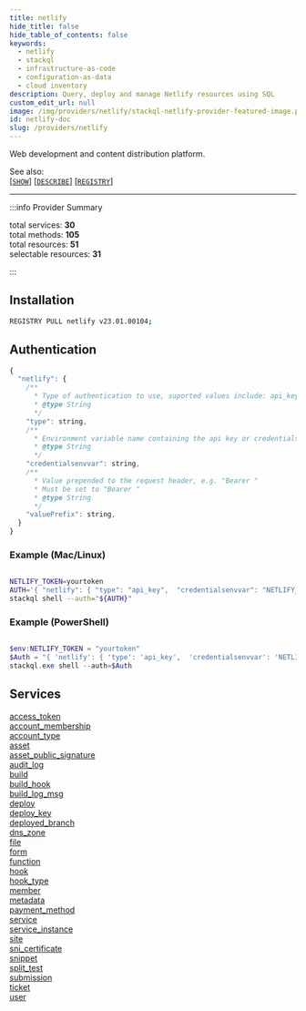 ```yaml
---
title: netlify
hide_title: false
hide_table_of_contents: false
keywords:
  - netlify
  - stackql
  - infrastructure-as-code
  - configuration-as-data
  - cloud inventory
description: Query, deploy and manage Netlify resources using SQL
custom_edit_url: null
image: /img/providers/netlify/stackql-netlify-provider-featured-image.png
id: netlify-doc
slug: /providers/netlify
---
```

Web development and content distribution platform.  
 
See also:   
[[` SHOW `]](https://stackql.io/docs/language-spec/show) [[` DESCRIBE `]](https://stackql.io/docs/language-spec/describe)  [[` REGISTRY `]](https://stackql.io/docs/language-spec/registry)
* * * 

:::info Provider Summary

<div class="row">
<div class="providerDocColumn">
<span>total services:&nbsp;<b>30</b></span><br />
<span>total methods:&nbsp;<b>105</b></span><br />
</div>
<div class="providerDocColumn">
<span>total resources:&nbsp;<b>51</b></span><br />
<span>selectable resources:&nbsp;<b>31</b></span><br />
</div>
</div>

:::

## Installation
```bash
REGISTRY PULL netlify v23.01.00104;
```

## Authentication
```javascript
{
  "netlify": {
    /**
      * Type of authentication to use, suported values include: api_key
      * @type String
      */
    "type": string, 
    /**
      * Environment variable name containing the api key or credentials.
      * @type String
      */
    "credentialsenvvar": string, 
    /**
      * Value prepended to the request header, e.g. "Bearer "
      * Must be set to "Bearer "
      * @type String
      */
    "valuePrefix": string, 
  }
}
```
### Example (Mac/Linux)
```bash

NETLIFY_TOKEN=yourtoken
AUTH='{ "netlify": { "type": "api_key",  "credentialsenvvar": "NETLIFY_TOKEN", "valuePrefix": "Bearer " }}'
stackql shell --auth="${AUTH}"

```
### Example (PowerShell)
```powershell

$env:NETLIFY_TOKEN = "yourtoken"
$Auth = "{ 'netlify': { 'type': 'api_key',  'credentialsenvvar': 'NETLIFY_TOKEN', 'valuePrefix': 'Bearer ' }}"
stackql.exe shell --auth=$Auth

```
## Services
<div class="row">
<div class="providerDocColumn">
<a href="/providers/netlify/access_token/">access_token</a><br />
<a href="/providers/netlify/account_membership/">account_membership</a><br />
<a href="/providers/netlify/account_type/">account_type</a><br />
<a href="/providers/netlify/asset/">asset</a><br />
<a href="/providers/netlify/asset_public_signature/">asset_public_signature</a><br />
<a href="/providers/netlify/audit_log/">audit_log</a><br />
<a href="/providers/netlify/build/">build</a><br />
<a href="/providers/netlify/build_hook/">build_hook</a><br />
<a href="/providers/netlify/build_log_msg/">build_log_msg</a><br />
<a href="/providers/netlify/deploy/">deploy</a><br />
<a href="/providers/netlify/deploy_key/">deploy_key</a><br />
<a href="/providers/netlify/deployed_branch/">deployed_branch</a><br />
<a href="/providers/netlify/dns_zone/">dns_zone</a><br />
<a href="/providers/netlify/file/">file</a><br />
<a href="/providers/netlify/form/">form</a><br />
</div>
<div class="providerDocColumn">
<a href="/providers/netlify/function/">function</a><br />
<a href="/providers/netlify/hook/">hook</a><br />
<a href="/providers/netlify/hook_type/">hook_type</a><br />
<a href="/providers/netlify/member/">member</a><br />
<a href="/providers/netlify/metadata/">metadata</a><br />
<a href="/providers/netlify/payment_method/">payment_method</a><br />
<a href="/providers/netlify/service/">service</a><br />
<a href="/providers/netlify/service_instance/">service_instance</a><br />
<a href="/providers/netlify/site/">site</a><br />
<a href="/providers/netlify/sni_certificate/">sni_certificate</a><br />
<a href="/providers/netlify/snippet/">snippet</a><br />
<a href="/providers/netlify/split_test/">split_test</a><br />
<a href="/providers/netlify/submission/">submission</a><br />
<a href="/providers/netlify/ticket/">ticket</a><br />
<a href="/providers/netlify/user/">user</a><br />
</div>
</div>
